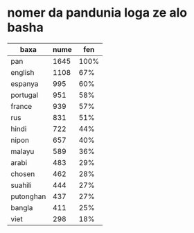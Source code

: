 # nomer da pandunia loga ze alo basha

| baxa  | nume  | fen |
|-------|-------|-----|
| pan | 1645 | 100% |
| english | 1108 | 67% |
| espanya | 995 | 60% |
| portugal | 951 | 58% |
| france | 939 | 57% |
| rus | 831 | 51% |
| hindi | 722 | 44% |
| nipon | 657 | 40% |
| malayu | 589 | 36% |
| arabi | 483 | 29% |
| chosen | 462 | 28% |
| suahili | 444 | 27% |
| putonghan | 437 | 27% |
| bangla | 411 | 25% |
| viet | 298 | 18% |
